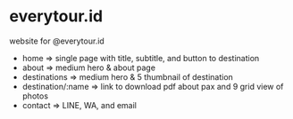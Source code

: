 # everytour.id
website for @everytour.id

- home => single page with title, subtitle, and button to destination
- about => medium hero & about page
- destinations => medium hero  & 5 thumbnail of destination
- destination/:name => link to download pdf about pax and 9 grid view of photos
- contact => LINE, WA, and email